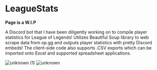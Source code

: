 # LeagueStats
**Page is a W.I.P**

A Discord bot that I have been diligently working on to compile player statistics for League of Legends! 
Utilizes Beautiful Soup library to web scrape data from op.gg and outputs player statistics with pretty Discord embeds!
The client-side code also supports .CSV exports which can be imported onto Excel and supported spreadsheet applications.


![unknown (1)](https://user-images.githubusercontent.com/86896683/133871968-35d72e7d-9425-4c31-bda3-d0682bc88a59.png)
![unknown](https://user-images.githubusercontent.com/86896683/133871969-0bdf87cf-6362-417d-9331-6c4dc61b9041.png)
